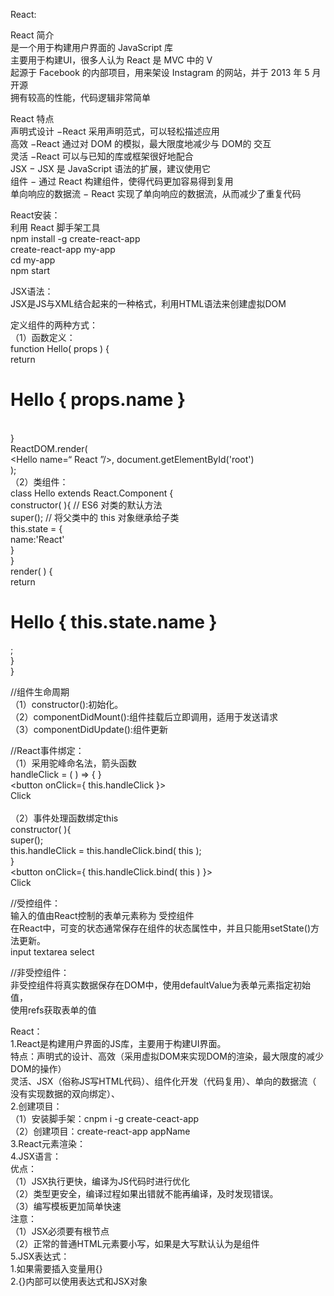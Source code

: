 React:  
  
React 简介  
是一个用于构建用户界面的 JavaScript 库  
主要用于构建UI，很多人认为 React 是 MVC 中的 V  
起源于 Facebook 的内部项目，用来架设 Instagram 的网站，并于 2013 年 5 月开源  
拥有较高的性能，代码逻辑非常简单
  
React 特点  
声明式设计 −React 采用声明范式，可以轻松描述应用  
高效 −React 通过对 DOM 的模拟，最大限度地减少与 DOM的 交互  
灵活 −React 可以与已知的库或框架很好地配合   
JSX − JSX 是 JavaScript 语法的扩展，建议使用它  
组件 − 通过 React 构建组件，使得代码更加容易得到复用  
单向响应的数据流 − React 实现了单向响应的数据流，从而减少了重复代码  
  
React安装：  
利用 React 脚手架工具  
npm install -g create-react-app  
create-react-app my-app  
cd my-app  
npm start  
  
JSX语法：  
JSX是JS与XML结合起来的一种格式，利用HTML语法来创建虚拟DOM  
  
定义组件的两种方式：  
（1）函数定义：  
function Hello( props ) {   
	return <h1>Hello { props.name }</h1>  
}   
ReactDOM.render(  
	<Hello name=“ React ”/>, document.getElementById('root')  
);   
（2）类组件：  
class Hello extends React.Component {   
	constructor( ){         // ES6 对类的默认方法  
		super();        // 将父类中的 this 对象继承给子类  
		this.state = {  
            name:'React'  
            }  
	}  
	render( ) {   
        return <h1>Hello { this.state.name }</h1>;   
        }   
}  
  
//组件生命周期  
（1）constructor():初始化。  
（2）componentDidMount():组件挂载后立即调用，适用于发送请求  
（3）componentDidUpdate():组件更新  
  
//React事件绑定：  
（1）采用驼峰命名法，箭头函数  
handleClick = ( ) => { }  
<button onClick={ this.handleClick }>   
	Click   
</button>  
（2）事件处理函数绑定this  
constructor( ){          
	super();       
	this.handleClick = this.handleClick.bind( this );  
}  
<button onClick={ this.handleClick.bind( this ) }>   
	Click   
</button>  
  
//受控组件：  
输入的值由React控制的表单元素称为 受控组件  
在React中，可变的状态通常保存在组件的状态属性中，并且只能用setState()方法更新。  
input textarea select  
  
//非受控组件：  
非受控组件将真实数据保存在DOM中，使用defaultValue为表单元素指定初始值，  
使用refs获取表单的值  
  
React：  
1.React是构建用户界面的JS库，主要用于构建UI界面。  
特点：声明式的设计、高效（采用虚拟DOM来实现DOM的渲染，最大限度的减少DOM的操作）  
     灵活、JSX（俗称JS写HTML代码）、组件化开发（代码复用）、单向的数据流（  
     没有实现数据的双向绑定）、  
2.创建项目：  
（1）安装脚手架：cnpm i -g create-ceact-app  
（2）创建项目：create-react-app appName  
3.React元素渲染：  
4.JSX语言：  
优点：  
（1）JSX执行更快，编译为JS代码时进行优化  
（2）类型更安全，编译过程如果出错就不能再编译，及时发现错误。  
（3）编写模板更加简单快速  
注意：  
（1）JSX必须要有根节点  
（2）正常的普通HTML元素要小写，如果是大写默认认为是组件  
5.JSX表达式：  
1.如果需要插入变量用{}  
2.{}内部可以使用表达式和JSX对象  
